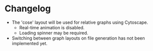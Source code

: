# Changelog

* The 'cose' layout will be used for relative graphs using Cytoscape.
	* Real-time animation is disabled.
	* Loading spinner may be required.
* Switching between graph layouts on file generation has not been implemented yet.
